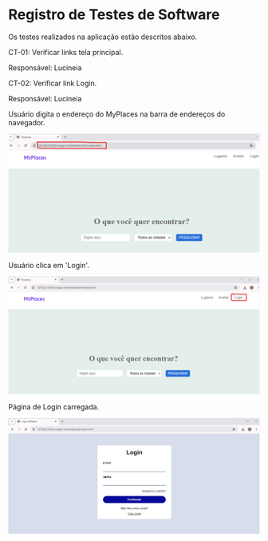 # Registro de Testes de Software

Os testes realizados na aplicação estão descritos abaixo.

CT-01: Verificar links tela principal.

Responsável: Lucineia

CT-02: Verificar link Login.

Responsável: Lucineia

Usuário digita o endereço do MyPlaces na barra de endereços do navegador.

![Tela de login](/documentos/img/testeCT02-1.png)


Usuário clica em 'Login'.

![Tela de login](/documentos/img/testeCT02-2.png)


Página de Login carregada.

![Tela de login](/documentos/img/testeCT02-3.png)
